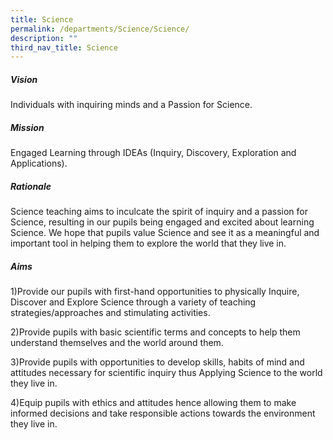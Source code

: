 ```yaml
---
title: Science
permalink: /departments/Science/Science/
description: ""
third_nav_title: Science
---
```

##### Vision
Individuals with inquiring minds and a Passion for Science.

##### Mission
Engaged Learning through IDEAs (Inquiry, Discovery, Exploration and Applications).

##### Rationale
Science teaching aims to inculcate the spirit of inquiry and a passion for Science, resulting in our pupils being engaged and excited about learning Science. We hope that pupils value Science and see it as a meaningful and important tool in helping them to explore the world that they live in.

##### Aims
1)Provide our pupils with first-hand opportunities to physically Inquire, Discover and Explore Science through a variety of teaching strategies/approaches and stimulating activities.   

2)Provide pupils with basic scientific terms and concepts to help them understand themselves and the world around them.

3)Provide pupils with opportunities to develop skills, habits of mind and attitudes necessary for scientific inquiry thus Applying Science to the world they live in.

4)Equip pupils with ethics and attitudes hence allowing them to make informed decisions and take responsible actions towards the environment they live in.